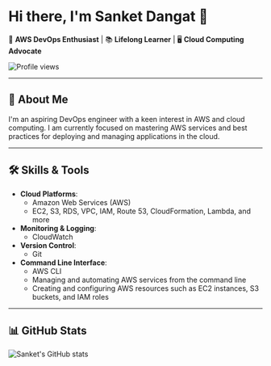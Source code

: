 # Hi there, I'm Sanket Dangat 👋

🔧 **AWS DevOps Enthusiast** | 📚 **Lifelong Learner** | 🖥️ **Cloud Computing Advocate**

![Profile views](https://komarev.com/ghpvc/?username=sanketdangat)

---

## 🚀 About Me

I'm an aspiring DevOps engineer with a keen interest in AWS and cloud computing.
I am currently focused on mastering AWS services and best practices for deploying and managing applications in the cloud.

---

## 🛠️ Skills & Tools

- **Cloud Platforms**:
  - Amazon Web Services (AWS)
  - EC2, S3, RDS, VPC, IAM, Route 53, CloudFormation, Lambda, and more
- **Monitoring & Logging**:
  - CloudWatch
- **Version Control**:
  - Git
- **Command Line Interface**:
  - AWS CLI
  - Managing and automating AWS services from the command line
  - Creating and configuring AWS resources such as EC2 instances, S3 buckets, and IAM roles

---

## 📊 GitHub Stats

![Sanket's GitHub stats](https://github-readme-stats.vercel.app/api?username=sanketdangat&show_icons=true&theme=radical)



<!---
srdangat/srdangat is a ✨ special ✨ repository because its `README.md` (this file) appears on your GitHub profile.
You can click the Preview link to take a look at your changes.
--->
